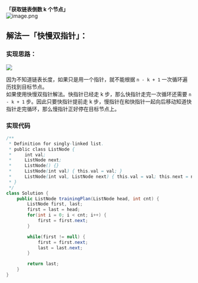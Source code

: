**「获取链表倒数 k 个节点」**<br />![image.png](https://cdn.nlark.com/yuque/0/2023/png/27354749/1696735778063-a3efdaae-aaa9-4023-8246-73ddfcd2d77a.png#averageHue=%23f7f7f7&clientId=u8837853f-8b99-4&from=paste&id=u857f871e&originHeight=376&originWidth=1092&originalType=binary&ratio=2&rotation=0&showTitle=false&size=48800&status=done&style=none&taskId=ue43dd727-16ac-4ada-9066-01b5ca483d2&title=)
## 解法一「快慢双指针」：
### 实现思路：
![](https://cdn.nlark.com/yuque/0/2023/jpeg/27354749/1696746880800-d9170863-c8b8-4ace-8822-abd714f7662f.jpeg)

因为不知道链表长度，如果只是用一个指针，就不能根据 `n - k + 1` 一次循环遍历找到目标节点。<br />如果使用快慢双指针解法。快指针已经走 k 步，那么快指针走完一次循环还需要 `n - k + 1` 步。因此只要快指针提前走 k 步，慢指针在和快指针一起向后移动知道快指针走完循环，那么慢指针正好停在目标节点上。
### 实现代码
```java
/**
 * Definition for singly-linked list.
 * public class ListNode {
 *     int val;
 *     ListNode next;
 *     ListNode() {}
 *     ListNode(int val) { this.val = val; }
 *     ListNode(int val, ListNode next) { this.val = val; this.next = next; }
 * }
 */
class Solution {
    public ListNode trainingPlan(ListNode head, int cnt) {
        ListNode first, last;
        first = last = head;
        for(int i = 0; i < cnt; i++) {
            first = first.next;
        }

        while(first != null) {
            first = first.next;
            last = last.next;
        }

        return last;
    }
}
```
